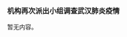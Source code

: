 <h3 class="text-center">机构再次派出小组调查武汉肺炎疫情</h3>

[title]: <> (机构再次派出小组调查武汉肺炎疫情)
[time]: <> (2020-02-24)

暂无内容。
